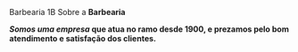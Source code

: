 <DOCTYPE html>
<html>
<head>
</title> Barbearia 1B</title>
</head>
</body>
</h1> Sobre a <strong> Barbearia </h1>
</p> <em>Somos uma empresa </em> que atua no ramo desde 1900, e prezamos pelo bom atendimento e satisfação dos clientes.
</body>
</html>

